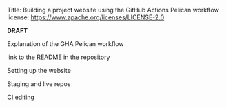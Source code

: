 Title: Building a project website using the GitHub Actions Pelican workflow
license: https://www.apache.org/licenses/LICENSE-2.0

**DRAFT**

Explanation of the GHA Pelican workflow

link to the README in the repository

Setting up the website

Staging and live repos

CI editing 

